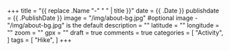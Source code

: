 +++
title = "{{ replace .Name "-" " " | title }}"
date = {{ .Date }}
publishdate = {{ .PublishDate }}
image = "/img/about-bg.jpg" #optional image - "/img/about-bg.jpg" is the default
description = ""
latitude = ""
longitude = ""
zoom = ""
gpx = ""
draft = true
comments = true
categories = [
    "Activity",
]
tags = [
    "Hike",
]
+++
